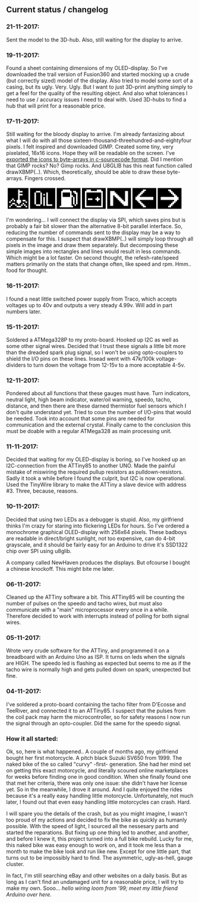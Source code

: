 ## Current status / changelog

### 21-11-2017: 
Sent the model to the 3D-hub. Also, still waiting for the display to arrive. 

### 19-11-2017: 
Found a sheet containing dimensions of my OLED-display. So I've downloaded the trail version of Fusion360 and started mocking up a crude (but correctly sized) model of the display. Also tried to model some sort of a casing, but its ugly. Very. Ugly. But I want to just 3D-print anything simply to get a feel for the quality of the resulting object. And also what tolerances I need to use / accuracy issues I need to deal with. Used 3D-hubs to find a hub that will print for a reasonable price. 

### 17-11-2017: 
Still waiting for the bloody display to arrive. I'm already fantasizing about what I will do with all those sixteen-thousand-threehundred-and-eightyfour pixels. I felt inspired and downloaded GIMP. Created some tiny, very pixelated, 16x16 icons. Hope they will be readable on the screen. I've [exported the icons to byte-arrays in c-sourcecode format](https://github.com/RobinWagenaar/motorcycle-gaugecluster/tree/master/software/graphics). Did I mention that GIMP rocks? No? Gimp rocks. And U8GLIB has this neat function called drawXBMP(..). Which, theoretically, should be able to draw these byte-arrays. Fingers crossed.

![icon set](https://github.com/RobinWagenaar/motorcycle-gaugecluster/blob/master/software/graphics/iconset.png "icon set")

I'm wondering... I will connect the display via SPI, which saves pins but is probably a fair bit slower than the alternative 8-bit parallel interface. So, reducing the number of commands sent to the display may be a way to compensate for this. I suspect that drawXBMP(..) will simply loop through all pixels in the image and draw them separately. But decomposing these simple images into rectangles and lines would result in less commands. Which might be a lot faster. On second thought, the refesh-rate/speed matters primarily on the stats that change often, like speed and rpm. Hmm.. food for thought.

### 16-11-2017: 
I found a neat little switched power supply from Traco, which accepts voltages up to 40v and outputs a very steady 4.99v. Will add in part numbers later.

### 15-11-2017: 
Soldered a ATMega328P to my proto-board. Hooked up I2C as well as some other signal wires. Decided that I trust these signals a little bit more than the dreaded spark plug signal, so I won't be using opto-couplers to shield the I/O pins on these lines. Insead went with 47k/100k voltage-dividers to turn down the voltage from 12-15v to a more acceptable 4-5v.

### 12-11-2017: 
Pondered about all functions that these gauges must have. Turn indicators, neutral light, high beam indicator, water/oil warning,  speedo, tacho, distance, and then there are these darned thermistor fuel sensors which I don't quite understand yet. Tried to coun the number of I/O-pins that would be needed. Took into account that some pins are needed for communication and the external crystal. Finally came to the conclusion this must be doable with a regular ATMega328 as main processing unit. 

### 11-11-2017: 
Decided that waiting for my OLED-display is boring, so I've hooked up an I2C-connection from the ATTiny85 to another UNO. Made the painful mistake of miswiring the required pullup resistors as pulldown-resistors. Sadly it took a while before I found the culprit, but I2C is now operational. Used the TinyWire library to make the ATTiny a slave device with address #3. Three, because, reasons.

### 10-11-2017: 
Decided that using two LEDs as a debugger is stupid. Also, my girlfriend thinks I'm crazy for staring into flickering LEDs for hours. So I've ordered a monochrome graphical OLED-display with 256x64 pixels. These badboys are readable in direct/bright sunlight, not too expensive, can do 4-bit grayscale, and it should be fairly easy for an Arduino to drive it's SSD1322 chip over SPI using u8glib. 

A company called NewHaven produces the displays. But ofcourse I bought a chinese knockoff. This might bite me later. 

### 06-11-2017: 
Cleaned up the ATTiny software a bit. This ATTiny85 will be counting the number of pulses on the speedo and tacho wires, but must also communicate with a "main" microprocessor every once in a while. Therefore decided to work with interrupts instead of polling for both signal wires.

### 05-11-2017: 
Wrote very crude software for the ATTiny, and programmed it on a breadboard with an Arduino Uno as ISP. It turns on leds when the signals are HIGH. The speedo led is flashing as expected but seems to me as if the tacho wire is normally high and gets pulled down on spark; unexpected but fine. 

### 04-11-2017: 
I've soldered a proto-board containing the tacho filter from D'Ecosse and TeeRiver, and connected it to an ATTiny85. I suspect that the pulses from the coil pack may harm the microcontroller, so for safety reasons I now run the signal through an opto-coupler. Did the same for the speedo signal.

### How it all started:
Ok, so, here is what happened.. A couple of months ago, my girlfriend bought her first motorcycle. A pitch black Suzuki SV650 from 1999. The naked bike of the so called "curvy" -first- generation. She had her mind set on getting this exact motorcycle, and literally scoured online marketplaces for weeks before finding one in good condition. When she finally found one that met her criteria, there was only one issue: she didn't have her license yet. So in the meanwhile, I drove it around. And I quite enjoyed the rides because it's a really easy handling little motorcycle. Unfortunately, not much later, I found out that even easy handling little motorcycles can crash. Hard. 

I will spare you the details of the crash, but as you might imagine, I wasn't too proud of my actions and decided to fix the bike as quickly as humanly possible. With the speed of light, I sourced all the nessesary parts and started the reparations. But fixing up one thing led to another, and another, and before I knew it, this project turned into a full bike rebuild. Lucky for me, this naked bike was easy enough to work on, and it took me less than a month to make the bike look and run like new. Except for one little part, that turns out to be impossibly hard to find. The asymmetric, ugly-as-hell, gauge cluster. 

In fact, I'm still searching eBay and other websites on a daily basis. But as long as I can't find an undamaged unit for a reasonable price, I will try to make my own. Sooo... _hello wiring loom from '99; meet my little friend Arduino over here._
